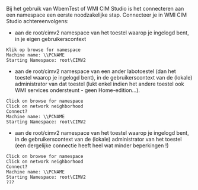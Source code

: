 Bij het gebruik van WbemTest of WMI CIM Studio is het connecteren aan een namespace een eerste noodzakelijke stap. Connecteer je in WMI CIM Studio achtereenvolgens:
* aan de root/cimv2 namespace van het toestel waarop je ingelogd bent, in je eigen gebruikerscontext

```
Klik op browse for namespace
Machine name: \\PCNAME
Starting Namespace: root\CIMV2
```

* aan de root/cimv2 namespace van een ander labotoestel (dan het toestel waarop je ingelogd bent), in de gebruikerscontext van de (lokale) administrator van dat toestel (lukt enkel indien het andere toestel ook WMI services ondersteunt - geen Home-edition...).

```
Click on browse for namespace
Click on network neighborhood
Connect?
Machine name: \\PCNAME
Starting Namespace: root\CIMV2
```

* aan de root/cimv2 namespace van het toestel waarop je ingelogd bent, in de gebruikerscontext van de (lokale) administrator van het toestel (een dergelijke connectie heeft heel wat minder beperkingen !)

```
Click on browse for namespace
Click on network neighborhood
Connect?
Machine name: \\PCNAME
Starting Namespace: root\CIMV2
???
```